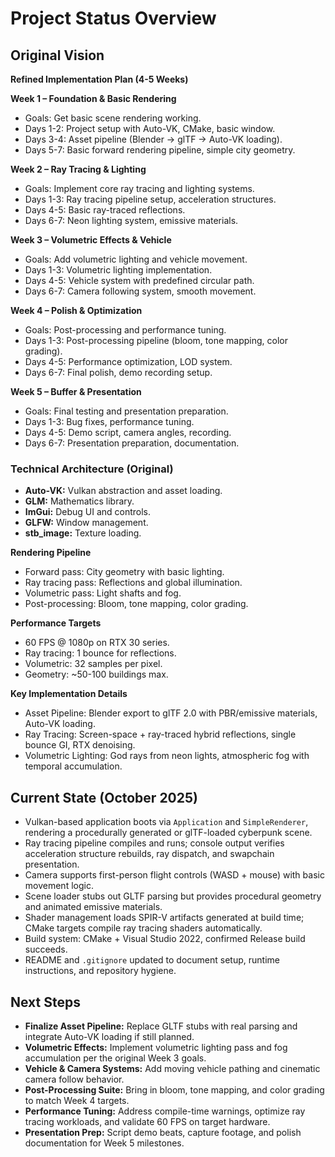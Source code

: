 # Project Status Overview

## Original Vision

**Refined Implementation Plan (4-5 Weeks)**

**Week 1 – Foundation & Basic Rendering**  
- Goals: Get basic scene rendering working.  
- Days 1-2: Project setup with Auto-VK, CMake, basic window.  
- Days 3-4: Asset pipeline (Blender → glTF → Auto-VK loading).  
- Days 5-7: Basic forward rendering pipeline, simple city geometry.

**Week 2 – Ray Tracing & Lighting**  
- Goals: Implement core ray tracing and lighting systems.  
- Days 1-3: Ray tracing pipeline setup, acceleration structures.  
- Days 4-5: Basic ray-traced reflections.  
- Days 6-7: Neon lighting system, emissive materials.

**Week 3 – Volumetric Effects & Vehicle**  
- Goals: Add volumetric lighting and vehicle movement.  
- Days 1-3: Volumetric lighting implementation.  
- Days 4-5: Vehicle system with predefined circular path.  
- Days 6-7: Camera following system, smooth movement.

**Week 4 – Polish & Optimization**  
- Goals: Post-processing and performance tuning.  
- Days 1-3: Post-processing pipeline (bloom, tone mapping, color grading).  
- Days 4-5: Performance optimization, LOD system.  
- Days 6-7: Final polish, demo recording setup.

**Week 5 – Buffer & Presentation**  
- Goals: Final testing and presentation preparation.  
- Days 1-3: Bug fixes, performance tuning.  
- Days 4-5: Demo script, camera angles, recording.  
- Days 6-7: Presentation preparation, documentation.

### Technical Architecture (Original)
- **Auto-VK:** Vulkan abstraction and asset loading.  
- **GLM:** Mathematics library.  
- **ImGui:** Debug UI and controls.  
- **GLFW:** Window management.  
- **stb_image:** Texture loading.

**Rendering Pipeline**  
- Forward pass: City geometry with basic lighting.  
- Ray tracing pass: Reflections and global illumination.  
- Volumetric pass: Light shafts and fog.  
- Post-processing: Bloom, tone mapping, color grading.

**Performance Targets**  
- 60 FPS @ 1080p on RTX 30 series.  
- Ray tracing: 1 bounce for reflections.  
- Volumetric: 32 samples per pixel.  
- Geometry: ~50-100 buildings max.

**Key Implementation Details**  
- Asset Pipeline: Blender export to glTF 2.0 with PBR/emissive materials, Auto-VK loading.  
- Ray Tracing: Screen-space + ray-traced hybrid reflections, single bounce GI, RTX denoising.  
- Volumetric Lighting: God rays from neon lights, atmospheric fog with temporal accumulation.

## Current State (October 2025)
- Vulkan-based application boots via `Application` and `SimpleRenderer`, rendering a procedurally generated or glTF-loaded cyberpunk scene.  
- Ray tracing pipeline compiles and runs; console output verifies acceleration structure rebuilds, ray dispatch, and swapchain presentation.  
- Camera supports first-person flight controls (WASD + mouse) with basic movement logic.  
- Scene loader stubs out GLTF parsing but provides procedural geometry and animated emissive materials.  
- Shader management loads SPIR-V artifacts generated at build time; CMake targets compile ray tracing shaders automatically.  
- Build system: CMake + Visual Studio 2022, confirmed Release build succeeds.  
- README and `.gitignore` updated to document setup, runtime instructions, and repository hygiene.

## Next Steps
- **Finalize Asset Pipeline:** Replace GLTF stubs with real parsing and integrate Auto-VK loading if still planned.  
- **Volumetric Effects:** Implement volumetric lighting pass and fog accumulation per the original Week 3 goals.  
- **Vehicle & Camera Systems:** Add moving vehicle pathing and cinematic camera follow behavior.  
- **Post-Processing Suite:** Bring in bloom, tone mapping, and color grading to match Week 4 targets.  
- **Performance Tuning:** Address compile-time warnings, optimize ray tracing workloads, and validate 60 FPS on target hardware.  
- **Presentation Prep:** Script demo beats, capture footage, and polish documentation for Week 5 milestones.
